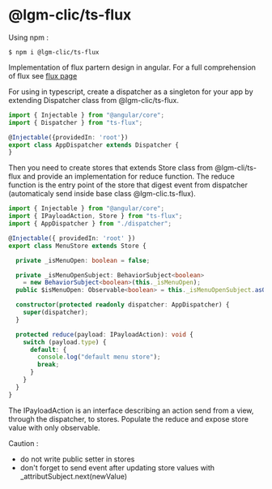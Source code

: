 # @lgm-clic/ts-flux

Using npm :

```shell
$ npm i @lgm-clic/ts-flux
```

Implementation of  flux partern design in angular. For a full comprehension of flux see [flux page](https://facebook.github.io/flux/)

For using in typescript, create a dispatcher as a singleton for your app by extending Dispatcher class from @lgm-clic/ts-flux.

```ts
import { Injectable } from "@angular/core";
import { Dispatcher } from "ts-flux";

@Injectable({providedIn: 'root'})
export class AppDispatcher extends Dispatcher {
}
```

Then you need to create stores that extends Store class from @lgm-cli/ts-flux and provide an implementation for reduce function.
The reduce function is the entry point of the store that digest event from dispatcher (automaticaly send inside base class @lgm-clic.ts-flux).

```ts
import { Injectable } from "@angular/core";
import { IPayloadAction, Store } from "ts-flux";
import { AppDispatcher } from "./dispatcher";

@Injectable({ providedIn: 'root' })
export class MenuStore extends Store {

  private _isMenuOpen: boolean = false;

  private _isMenuOpenSubject: BehaviorSubject<boolean>
    = new BehaviorSubject<boolean>(this._isMenuOpen);
  public $isMenuOpen: Observable<boolean> = this._isMenuOpenSubject.asObservable();

  constructor(protected readonly dispatcher: AppDispatcher) {
    super(dispatcher);
  }

  protected reduce(payload: IPayloadAction): void {
    switch (payload.type) {
      default: {
        console.log("default menu store");
        break;
      }
    }
  }
}

```

The IPayloadAction is an interface describing an action send from a view, through the dispatcher, to stores.
Populate the reduce and expose store value with only observable.

Caution : 
* do not write public setter in stores
* don't forget to send event after updating store values with _attributSubject.next(newValue)
